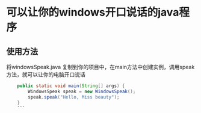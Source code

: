 # 可以让你的windows开口说话的java程序

## 使用方法
将windowsSpeak.java 复制到你的项目中，在main方法中创建实例，调用speak方法，就可以让你的电脑开口说话
```java
    public static void main(String[] args) {
        WindowsSpeak speak = new WindowsSpeak();
        speak.speak("Hello, Miss beauty");
    }
    ```
